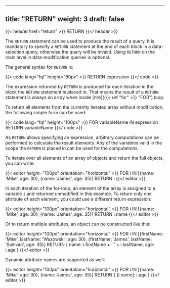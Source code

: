 ---
title: "RETURN"
weight: 3
draft: false
----

{{< header href="return" >}}
RETURN
{{</ header >}}

The ``RETURN`` statement can be used to produce the result of a query. It is mandatory to specify a ``RETURN`` statement at the end of each block in a data-selection query, otherwise the query will be invalid. Using ``RETURN`` on the main level in data-modification queries is optional.

The general syntax for ``RETURN`` is:

{{< code lang="fql" height="80px" >}}
RETURN expression
{{</ code >}}

The expression returned by ``RETURN`` is produced for each iteration in the block the ``RETURN`` statement is placed in. That means the result of a ``RETURN`` statement is always an array when inside [``FOR``]({{< ref "for" >}} "FOR") loop.

To return all elements from the currently iterated array without modification, the following simple form can be used:

{{< code lang="fql" height="100px" >}}
FOR variableName IN expression
  RETURN variableName
{{</ code >}}

As ``RETURN`` allows specifying an expression, arbitrary computations can be performed to calculate the result elements. Any of the variables valid in the scope the ``RETURN`` is placed in can be used for the computations.

To iterate over all elements of an array of objects and return the full objects, you can write:

{{< editor height="100px" orientation="horizontal" >}}
FOR i IN [{name: 'Mike', age: 30}, {name: 'James', age: 35}]
  RETURN i
{{</ editor >}}

In each iteration of the for-loop, an element of the array is assigned to a variable ``i`` and returned unmodified in this example. To return only one attribute of each element, you could use a different return expression:

{{< editor height="100px" orientation="horizontal" >}}
FOR i IN [{name: 'Mike', age: 30}, {name: 'James', age: 35}]
  RETURN i.name
{{</ editor >}}

Or to return multiple attributes, an object can be constructed like this:

{{< editor height="100px" orientation="horizontal" >}}
FOR i IN [{firstName: 'Mike', lastName: 'Wazowski', age: 30}, {firstName: 'James', lastName: 'Sullivan', age: 35}]
  RETURN { name: i.firstName + ' ' + i.lastName, age: i.age }
{{</ editor >}}

Dynamic attribute names are supported as well:

{{< editor height="100px" orientation="horizontal" >}}
FOR i IN [{name: 'Mike', age: 30}, {name: 'James', age: 35}]
  RETURN { [i.name]: i.age }
{{</ editor >}}